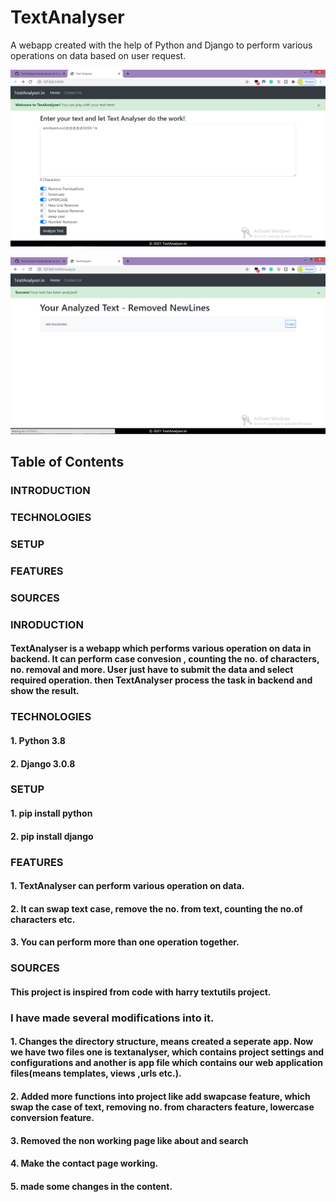 # TextAnalyser
A webapp created with the help of Python and Django to perform various operations on data based on user request.

![ ](textanalyser/images/Screenshot70.png)

![ ](textanalyser/images/Screenshot71.png)

## Table of Contents
### INTRODUCTION<br>
### TECHNOLOGIES<br>
### SETUP<br>
### FEATURES<br>
### SOURCES<br>

### INRODUCTION<br>
#### TextAnalyser is a webapp which performs various operation on data in backend. It can perform case convesion , counting the no. of characters, no. removal and more. User just have to submit the data and select required operation. then TextAnalyser process the task in backend  and show the result.



### TECHNOLOGIES
#### 1. Python 3.8<br>
#### 2. Django 3.0.8<br>

### SETUP
#### 1. pip install python
#### 2. pip install django

### FEATURES
#### 1. TextAnalyser can perform various operation on data.<br>
#### 2. It can swap text case, remove the no. from text, counting the no.of characters etc.<br>
#### 3. You can perform more than one operation together.<br>

### SOURCES
#### This project is inspired from code with harry textutils project.<br>
### I have made several modifications into it.
#### 1. Changes the directory structure, means created a seperate app. Now we have two files one is textanalyser, which contains project settings and configurations and another is app file which contains our web application files(means templates, views ,urls etc.).
#### 2. Added more functions into project like add swapcase feature, which swap the case of text, removing no. from characters feature, lowercase conversion feature.
#### 3. Removed the non working page like about and search 
#### 4. Make the contact page working.
#### 5. made some changes in the content.

     









